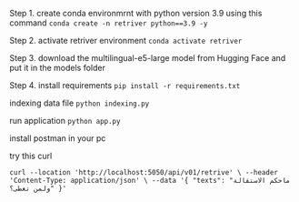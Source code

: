 Step 1. create conda environmrnt with python version 3.9 using this command
`conda create -n retriver python==3.9 -y`

Step 2. activate retriver environment
`conda activate retriver `

Step 3.  download the multilingual-e5-large model from Hugging Face and put it in the models folder

Step 4. install requirements
`pip install -r requirements.txt`

indexing data file
`python indexing.py`

run application 
`python app.py`

install postman in your pc

try this curl 

`curl --location 'http://localhost:5050/api/v01/retrive' \
--header 'Content-Type: application/json' \
--data '{
    "texts": "ماحكم الاستقالة ولمن تعطى؟"
}'`